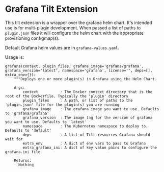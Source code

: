 # Grafana Tilt Extension

This tilt extension is a wrapper over the grafana helm chart. It's intended
use is for multi-plugin development. When passed a list of paths to `plugin.json` files
it will configure the helm chart with the appropriate provisioning configmap(s).

Default Grafana helm values are in `grafana-values.yaml`.

Usage is:
```
grafana(context, plugin_files, grafana_image='grafana/grafana', grafana_version='latest', namespace='grafana', license='', deps=[], extra_env={}):
    """Deploys one or more plugin(s) in Grafana using the Helm Chart.

    Args:
        context          : The Docker context directory that is the root of the Dockerfile. Typically the 'plugin' directory
        plugin_files     : A path, or list of paths to the 'plugin.json' file for the plugin(s) you are running
        grafana_image    : The grafana image you want to use. Defaults to 'grafana/grafana'
        grafana_version  : The image tag for the version of grafana you want to use. Defaults to 'latest'
        namespace        : The Kubernetes namespace to deploy to. Defaults to 'default'
        deps             : A list of Tilt resources Grafana should wait for
        extra_env        : A dict of env vars to pass to Grafana
        extra_grafana_ini: A dict of key value pairs to configure the grafana.ini file

    Returns:
      Nothing
```